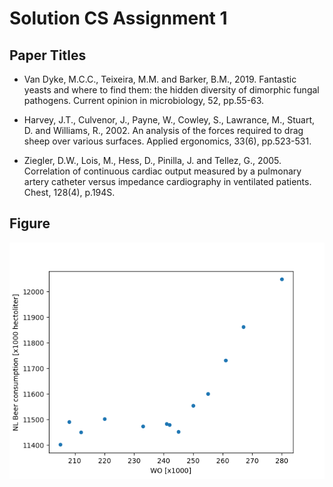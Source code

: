 # Solution CS Assignment 1

## Paper Titles

- Van Dyke, M.C.C., Teixeira, M.M. and Barker, B.M., 2019. Fantastic yeasts and where to find them: the hidden diversity of dimorphic fungal pathogens. Current opinion in microbiology, 52, pp.55-63.

- Harvey, J.T., Culvenor, J., Payne, W., Cowley, S., Lawrance, M., Stuart, D. and Williams, R., 2002. An analysis of the forces required to drag sheep over various surfaces. Applied ergonomics, 33(6), pp.523-531.

- Ziegler, D.W., Lois, M., Hess, D., Pinilla, J. and Tellez, G., 2005. Correlation of continuous cardiac output measured by a pulmonary artery catheter versus impedance cardiography in ventilated patients. Chest, 128(4), p.194S.

## Figure 

![Figure, Is there Correlation?](/output.png)
